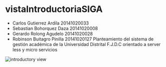 # vistaIntroductoriaSIGA
- Carlos Gutierrez Ardila 20141020033
- Sebastian Bohorquez Daza 20141020008
- Gerardo Rolong Agudelo 20141020028
- Robinson Buitagro Pinilla 20141020127
Planteamiento del sistema de gestión académica de la Universidad Distrital F.J.D.C orientado a server less y micro servicios

![introductory view](https://user-images.githubusercontent.com/24967174/41732042-9a1e820c-7545-11e8-9631-c86efdde9e17.jpg)

